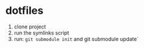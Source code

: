 # dotfiles

1. clone project
2. run the symlinks script
3. run: `git submodule init` and git submodule update` 
